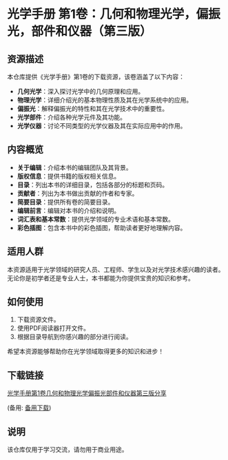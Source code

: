 # 光学手册 第1卷：几何和物理光学，偏振光，部件和仪器（第三版）

## 资源描述

本仓库提供《光学手册》第1卷的下载资源，该卷涵盖了以下内容：

- **几何光学**：深入探讨光学中的几何原理和应用。
- **物理光学**：详细介绍光的基本物理性质及其在光学系统中的应用。
- **偏振光**：解释偏振光的特性和其在光学技术中的重要性。
- **光学部件**：介绍各种光学元件及其功能。
- **光学仪器**：讨论不同类型的光学仪器及其在实际应用中的作用。

## 内容概览

- **关于编辑**：介绍本书的编辑团队及其背景。
- **版权信息**：提供书籍的版权相关信息。
- **目录**：列出本书的详细目录，包括各部分的标题和页码。
- **贡献者**：列出为本书做出贡献的作者和专家。
- **简要目录**：提供所有卷的简要目录。
- **编辑前言**：编辑对本书的介绍和说明。
- **词汇表和基本常数**：提供光学领域的专业术语和基本常数。
- **彩色插图**：包含本书中的彩色插图，帮助读者更好地理解内容。

## 适用人群

本资源适用于光学领域的研究人员、工程师、学生以及对光学技术感兴趣的读者。无论你是初学者还是专业人士，本书都能为你提供宝贵的知识和参考。

## 如何使用

1. 下载资源文件。
2. 使用PDF阅读器打开文件。
3. 根据目录导航到你感兴趣的部分进行阅读。

希望本资源能够帮助你在光学领域取得更多的知识和进步！

## 下载链接
[光学手册第1卷几何和物理光学偏振光部件和仪器第三版分享](https://pan.quark.cn/s/c50730e992e0) 

(备用: [备用下载](https://pan.baidu.com/s/1quxgslJdoqtTZIMrE3Hzmg?pwd=1234))

## 说明

该仓库仅用于学习交流，请勿用于商业用途。
